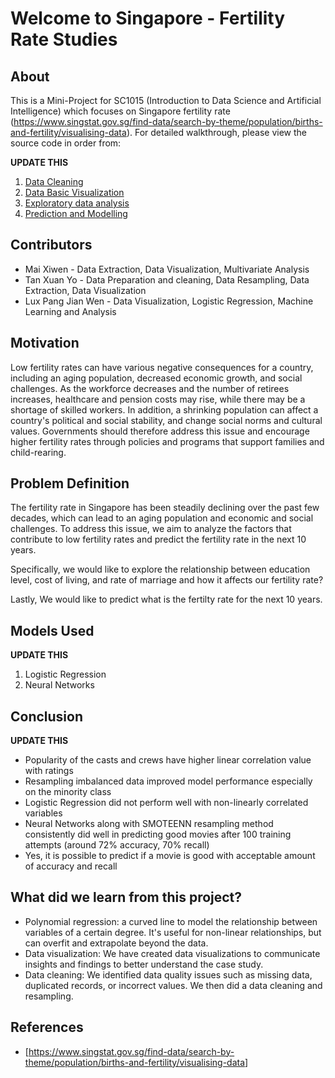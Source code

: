 # Welcome to Singapore - Fertility Rate Studies

## About

This is a Mini-Project for SC1015 (Introduction to Data Science and Artificial Intelligence) which focuses on Singapore fertility rate (https://www.singstat.gov.sg/find-data/search-by-theme/population/births-and-fertility/visualising-data). For detailed walkthrough, please view the source code in order from:

**UPDATE THIS**
1. [Data Cleaning](https://github.com/xiwen4/SC1015_FertilityRate/blob/main/SC1015%20Part%201%20Data%20Cleaning.ipynb)
2. [Data Basic Visualization](https://github.com/xiwen4/SC1015_FertilityRate/blob/main/SC1015%20Part%202%20Basic%20Visualisation.ipynb)
3. [Exploratory data analysis](https://github.com/xiwen4/SC1015_FertilityRate/blob/main/SC1015%20Part%203%20Data%20Exploration.ipynb)
4. [Prediction and Modelling](https://github.com/xiwen4/SC1015_FertilityRate/blob/main/SC1015%20Project%20-%20Linear%20Regression%20(Multi-Variate)%20-%20Lux.ipynb)
  
## Contributors

- Mai Xiwen - Data Extraction, Data Visualization, Multivariate Analysis
- Tan Xuan Yo -   Data Preparation and cleaning, Data Resampling, Data Extraction, Data Visualization
- Lux Pang Jian Wen - Data Visualization, Logistic Regression, Machine Learning and Analysis

## Motivation
Low fertility rates can have various negative consequences for a country, including an aging population, decreased economic growth, and social challenges. As the workforce decreases and the number of retirees increases, healthcare and pension costs may rise, while there may be a shortage of skilled workers. In addition, a shrinking population can affect a country's political and social stability, and change social norms and cultural values. Governments should therefore address this issue and encourage higher fertility rates through policies and programs that support families and child-rearing.

## Problem Definition

The fertility rate in Singapore has been steadily declining over the past few decades, which can lead to an aging population and economic and social challenges. To address this issue, we aim to analyze the factors that contribute to low fertility rates and predict the fertility rate in the next 10 years.

Specifically, we would like to explore the relationship between education level, cost of living, and rate of marriage and how it affects our fertility rate?

Lastly, We would like to predict what is the fertilty rate for the next 10 years.

## Models Used

**UPDATE THIS**
1. Logistic Regression
2. Neural Networks

## Conclusion

**UPDATE THIS**

- Popularity of the casts and crews have higher linear correlation value with ratings
- Resampling imbalanced data improved model performance especially on the minority class
- Logistic Regression did not perform well with non-linearly correlated variables
- Neural Networks along with SMOTEENN resampling method consistently did well in predicting good movies after 100 training attempts (around 72% accuracy, 70% recall)
- Yes, it is possible to predict if a movie is good with acceptable amount of accuracy and recall

## What did we learn from this project?
- Polynomial regression: a curved line to model the relationship between variables of a certain degree. It's useful for non-linear relationships, but can overfit and extrapolate beyond the data.
- Data visualization: We have created data visualizations to communicate insights and findings to better understand the case study.
- Data cleaning: We identified data quality issues such as missing data, duplicated records, or incorrect values. We then did a data cleaning and resampling.

## References

- [<https://www.singstat.gov.sg/find-data/search-by-theme/population/births-and-fertility/visualising-data>]
